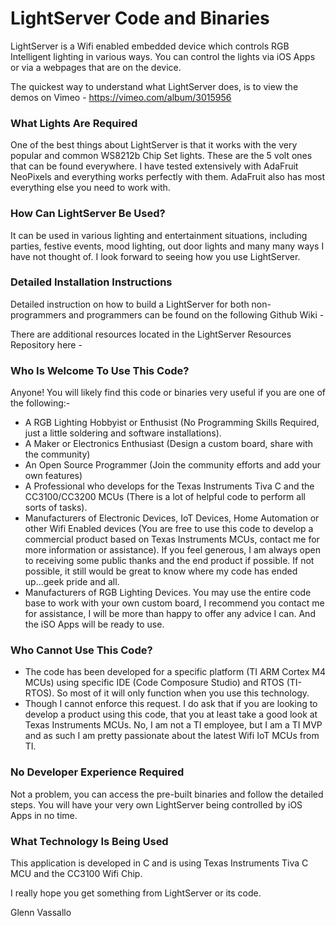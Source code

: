 # LightServer Code and Binaries

LightServer is a Wifi enabled embedded device which controls RGB Intelligent lighting in various ways. 
You can control the lights via iOS Apps or via a webpages that are on the device.

The quickest way to understand what LightServer does, is to view the demos on 
Vimeo - https://vimeo.com/album/3015956 

### What Lights Are Required

One of the best things about LightServer is that it works with the very popular and common 
WS8212b Chip Set lights. These are the 5 volt ones that can be found everywhere. I have 
tested extensively with AdaFruit NeoPixels and everything works perfectly with them. AdaFruit 
also has most everything else you need to work with.

### How Can LightServer Be Used?

It can be used in various lighting and entertainment situations, including parties, festive events,
mood lighting, out door lights and many many ways I have not thought of. I look forward to seeing how 
you use LightServer.

### Detailed Installation Instructions

Detailed instruction on how to build a LightServer for both non-programmers and programmers can 
be found on the following Github Wiki - 

There are additional resources located in the LightServer Resources Repository here - 

### Who Is Welcome To Use This Code?

Anyone! You will likely find this code or binaries very useful if you are one of the following:-

* A RGB Lighting Hobbyist or Enthusist (No Programming Skills Required, just a little soldering 
and software installations).
* A Maker or Electronics Enthusiast (Design a custom board, share with the community)
* An Open Source Programmer (Join the community efforts and add your own features)
* A Professional who develops for the Texas Instruments Tiva C and the CC3100/CC3200 MCUs 
(There is a lot of helpful code to perform all sorts of tasks).
* Manufacturers of Electronic Devices, IoT Devices, Home Automation or other Wifi Enabled devices
 (You are free to use this code to develop a commercial product based on Texas Instruments MCUs, contact 
 me for more information or assistance). If you feel generous, I am always open to receiving some public 
 thanks and the end product if possible. If not possible, it still would be great to know where my code has 
ended up...geek pride and all.
* Manufacturers of RGB Lighting Devices. You may use the entire code base to work with your own custom board, I 
recommend you contact me for assistance, I will be more than happy to offer any advice I can. And the iSO Apps will
be ready to use.

### Who Cannot Use This Code?

* The code has been developed for a specific platform (TI ARM Cortex M4 MCUs) using specific IDE (Code 
Composure Studio) and RTOS (TI-RTOS). So most of it will only function when you use this technology.
* Though I cannot enforce this request. I do ask that if you are looking to develop a product using this 
code, that you at least take a good look at Texas Instruments MCUs. No, I am not a TI employee, but I am 
a TI MVP and as such I am pretty passionate about the latest Wifi IoT MCUs from TI.

### No Developer Experience Required

Not a problem, you can access the pre-built binaries and follow the detailed steps. You will 
have your very own LightServer being controlled by iOS Apps in no time. 

### What Technology Is Being Used

This application is developed in C and is using Texas Instruments Tiva C MCU and the CC3100 Wifi Chip. 

I really hope you get something from LightServer or its code.

Glenn Vassallo







